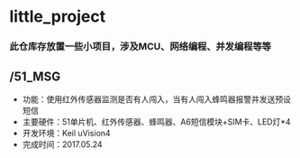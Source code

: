 # little_project
### 此仓库存放置一些小项目，涉及MCU、网络编程、并发编程等等

## /51_MSG
* 功能：使用红外传感器监测是否有人闯入，当有人闯入蜂鸣器报警并发送预设短信
* 主要硬件：51单片机、红外传感器、蜂鸣器、A6短信模块+SIM卡、LED灯\*4
* 开发环境：Keil uVision4
* 完成时间：2017.05.24